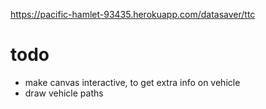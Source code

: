https://pacific-hamlet-93435.herokuapp.com/datasaver/ttc

# todo
- make canvas interactive, to get extra info on vehicle
- draw vehicle paths
